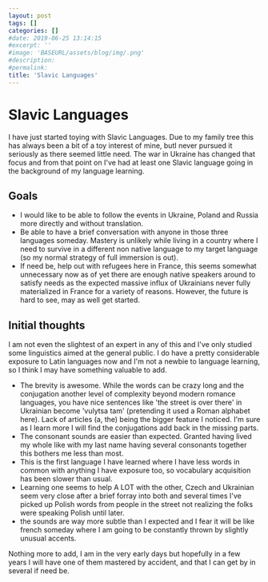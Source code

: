 ```yaml
---
layout: post
tags: []
categories: []
#date: 2019-06-25 13:14:15
#excerpt: ''
#image: 'BASEURL/assets/blog/img/.png'
#description:
#permalink:
title: 'Slavic Languages'
---
```



# Slavic Languages

I have just started toying with Slavic Languages. Due to my family tree this has always been a bit of a toy interest of mine, butI never pursued it seriously as there seemed little need. The war in Ukraine has changed that focus and from that point on I've had at least one Slavic language going in the background of my language learning.

## Goals

* I would like to be able to follow the events in Ukraine, Poland and Russia more directly and without translation.
* Be able to have a brief conversation with anyone in those three languages someday. Mastery is unlikely while living in a country where I need to survive in a different non native language to my target language (so my normal strategy of full immersion is out).
* If need be, help out with refugees here in France, this seems somewhat unnecessary now as of yet there are enough native speakers around to satisfy needs as the expected massive influx of Ukrainians never fully materialized in France for a variety of reasons. However, the future is hard to see, may as well get started.


## Initial thoughts

I am not even the slightest of an expert in any of this and I've only studied some linguistics aimed at the general public. I do have a pretty considerable exposure to Latin languages now and I'm not a newbie to language learning, so I think I may have something valuable to add.

- The brevity is awesome. While the words can be crazy long and the conjugation another level of complexity beyond modern romance languages, you have nice sentences like 'the street is over there' in Ukrainian become 'vulytsa tam' (pretending it used a Roman alphabet here). Lack of articles (a, the) being the bigger feature I noticed. I'm sure as I learn more I will find the conjugations add back in the missing parts.
- The consonant sounds are easier than expected. Granted having lived my whole like with my last name having several consonants together this bothers me less than most.
- This is the first language I have learned where I have less words in common with anything I have exposure too, so vocabulary acquisition has been slower than usual. 
-  Learning one seems to help A LOT with the other, Czech and Ukrainian seem very close after a brief forray into both and several times I've picked up Polish words from people in the street not realizing the folks were speaking Polish until later.
- the sounds are way more subtle than I expected and I fear it will be like french someday where I am going to be constantly thrown by slightly unusual accents.

Nothing more to add, I am in the very early days but hopefully in a few years I will have one of them mastered by accident, and that I can get by in several if need be.
